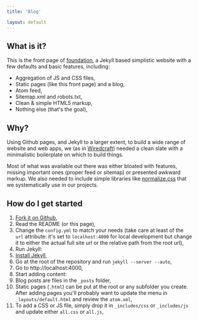 ```yaml
---
title: 'Blog'

layout: default
---
```


## What is it?

This is the front page of [foundation](http://github.com/Wiredcraft/foundation), a Jekyll based simplistic website with a few defaults and basic features, including:

* Aggregation of JS and CSS files,
* Static pages (like this front page) and a blog,
* Atom feed,
* Sitemap.xml and robots.txt,
* Clean & simple HTML5 markup, 
* Nothing else (that's the goal),

## Why?

Using Github pages, and Jekyll to a larger extent, to build a wide range of website and web apps, we (as in [Wiredcraft](http://wiredcraft.com)) needed a clean slate with a minimalistic boilerplate on which to build things.

Most of what was available out there was either bloated with features, missing important ones (proper feed or sitemap) or presented awkward markup. We also needed to include simple libraries like [normalize.css](http://necolas.github.com/normalize.css/) that we systematically use in our projects.

## How do I get started

1. [Fork it on Github](http://github.com/Wiredcraft/foundation),
1. Read the README (or this page),
1. Change the `config.yml` to match your needs (take care at least of the `url` attribute: it's set to `localhost:4000` for local development but change it to either the actual full site url or the relative path from the root url),
1. Run Jekyll:
  1. [Install Jekyll](https://github.com/mojombo/jekyll/wiki/install),
  1. Go at the root of the repository and run `jekyll --server --auto`,
  1. Go to http://localhost:4000,
1. Start adding content:
  1. Blog posts are files in the `_posts` folder,
  1. Static pages (`.html`) can be put at the root or any subfolder you create. After adding pages you'll probably want to update the menu in `_layouts/default.html` and review the `atom.xml`,
  1. To add a CSS or JS file, simply drop it in `_includes/css` or `_includes/js` and update either `all.css` or `all.js`,